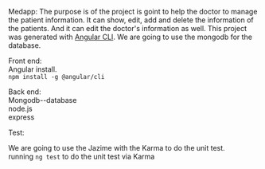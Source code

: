Medapp:
The purpose is of the project is goint to help the doctor to manage the patient information. It can show, edit, add and delete the information of the patients. And it can edit the doctor's information as well. This project was generated with [Angular CLI](https://github.com/angular/angular-cli). We are going to use the mongodb for the database.

Front end:  
Angular install.  
`npm install -g @angular/cli`
 
Back end:   
Mongodb--database   
node.js   
express   

Test:   

We are going to use the Jazime with the Karma to do the unit test.    
running `ng test` to do the unit test via Karma

